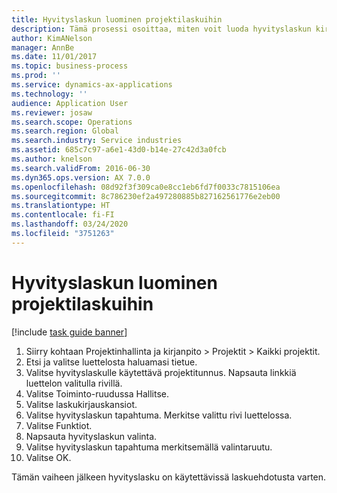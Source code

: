 ```yaml
---
title: Hyvityslaskun luominen projektilaskuihin
description: Tämä prosessi osoittaa, miten voit luoda hyvityslaskun kirjatuista projektilaskuista.
author: KimANelson
manager: AnnBe
ms.date: 11/01/2017
ms.topic: business-process
ms.prod: ''
ms.service: dynamics-ax-applications
ms.technology: ''
audience: Application User
ms.reviewer: josaw
ms.search.scope: Operations
ms.search.region: Global
ms.search.industry: Service industries
ms.assetid: 685c7c97-a6e1-43d0-b14e-27c42d3a0fcb
ms.author: knelson
ms.search.validFrom: 2016-06-30
ms.dyn365.ops.version: AX 7.0.0
ms.openlocfilehash: 08d92f3f309ca0e8cc1eb6fd7f0033c7815106ea
ms.sourcegitcommit: 8c786230ef2a497280885b827162561776e2eb00
ms.translationtype: HT
ms.contentlocale: fi-FI
ms.lasthandoff: 03/24/2020
ms.locfileid: "3751263"
---
```

# <a name="create-a-credit-note-on-project-invoices"></a>Hyvityslaskun luominen projektilaskuihin

[!include [task guide banner](../../includes/task-guide-banner.md)]

1. Siirry kohtaan Projektinhallinta ja kirjanpito > Projektit > Kaikki projektit. 
2. Etsi ja valitse luettelosta haluamasi tietue. 
3. Valitse hyvityslaskulle käytettävä projektitunnus. Napsauta linkkiä luettelon valitulla rivillä. 
4. Valitse Toiminto-ruudussa Hallitse. 
5. Valitse laskukirjauskansiot. 
6. Valitse hyvityslaskun tapahtuma. Merkitse valittu rivi luettelossa. 
7. Valitse Funktiot. 
8. Napsauta hyvityslaskun valinta. 
9. Valitse hyvityslaskun tapahtuma merkitsemällä valintaruutu.
10. Valitse OK. 

Tämän vaiheen jälkeen hyvityslasku on käytettävissä laskuehdotusta varten.
